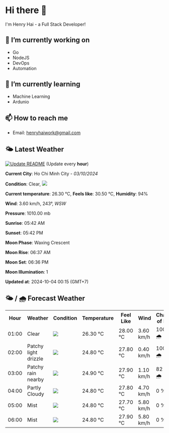 # Hi there 👋

I'm Henry Hai - a Full Stack Developer!

## 🔭 I’m currently working on

- Go
- NodeJS
- DevOps
- Automation

## 🌱 I’m currently learning

- Machine Learning
- Ardunio

## 📫 How to reach me

- Email: <henryhaiwork@gmail.com>

## 🌤️ Latest Weather
[![Update README](https://github.com/henry0hai/henry0hai/actions/workflows/udpateReadme.yml/badge.svg)](https://github.com/henry0hai/henry0hai/actions/workflows/udpateReadme.yml)
(Update every **hour**)
<!-- CURRENT_WEATHER:START -->
**Current City**: Ho Chi Minh City - *03/10/2024*

**Condition**: Clear, <img src="https://cdn.weatherapi.com/weather/64x64/night/113.png"/>

**Current temperature**: 26.30 °C, **Feels like**: 30.50 °C, **Humidity**: 94%

**Wind**: 3.60 km/h, 243°, *WSW*

**Pressure**: 1010.00 mb

**Sunrise**: 05:42 AM

**Sunset**: 05:42 PM

**Moon Phase**: Waxing Crescent

**Moon Rise**: 06:37 AM

**Moon Set**: 06:36 PM

**Moon Illumination**: 1

**Updated at**: 2024-10-04 00:15 (GMT+7)<!-- CURRENT_WEATHER:END -->

## 🌤️ / 🌧️ Forecast Weather
<!-- FORECAST_WEATHER:START -->
<table>
		<tr>
			<th>Hour</th>
			<th>Weather</th>
			<th>Condition</th>
			<th>Temperature</th>
			<th>Feel Like</th>
			<th>Wind</th>
			<th>Chance of Rain</th>
		</tr>
				<tr>
					<td>01:00</td>
					<td>Clear</td>
					<td><img src='https://cdn.weatherapi.com/weather/64x64/night/113.png'/></td>
					<td>26.30 °C</td>
					<td>28.00 °C</td>
					<td>3.60 km/h</td>
					<td>100 % 🌧️</td>
				</tr>
				<tr>
					<td>02:00</td>
					<td>Patchy light drizzle</td>
					<td><img src='https://cdn.weatherapi.com/weather/64x64/night/263.png'/></td>
					<td>24.80 °C</td>
					<td>27.80 °C</td>
					<td>0.40 km/h</td>
					<td>100 % 🌧️</td>
				</tr>
				<tr>
					<td>03:00</td>
					<td>Patchy rain nearby</td>
					<td><img src='https://cdn.weatherapi.com/weather/64x64/night/176.png'/></td>
					<td>24.90 °C</td>
					<td>27.90 °C</td>
					<td>1.10 km/h</td>
					<td>82 % 🌧️</td>
				</tr>
				<tr>
					<td>04:00</td>
					<td>Partly Cloudy </td>
					<td><img src='https://cdn.weatherapi.com/weather/64x64/night/116.png'/></td>
					<td>24.80 °C</td>
					<td>27.80 °C</td>
					<td>4.70 km/h</td>
					<td>0 %</td>
				</tr>
				<tr>
					<td>05:00</td>
					<td>Mist</td>
					<td><img src='https://cdn.weatherapi.com/weather/64x64/night/143.png'/></td>
					<td>24.80 °C</td>
					<td>27.70 °C</td>
					<td>5.80 km/h</td>
					<td>0 %</td>
				</tr>
				<tr>
					<td>06:00</td>
					<td>Mist</td>
					<td><img src='https://cdn.weatherapi.com/weather/64x64/day/143.png'/></td>
					<td>24.80 °C</td>
					<td>27.90 °C</td>
					<td>5.80 km/h</td>
					<td>0 %</td>
				</tr>
</table>
<!-- FORECAST_WEATHER:END -->
